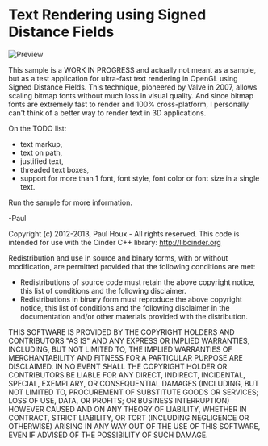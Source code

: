 Text Rendering using Signed Distance Fields
===========================================

![Preview](https://raw.github.com/paulhoux/Cinder-Samples/master/TextRendering/PREVIEW.png)


This sample is a WORK IN PROGRESS and actually not meant as a sample, but as a test application for ultra-fast text rendering in OpenGL using Signed Distance Fields. This technique, pioneered by Valve in 2007, allows scaling bitmap fonts without much loss in visual quality. And since bitmap fonts are extremely fast to render and 100% cross-platform, I personally can't think of a better way to render text in 3D applications.


On the TODO list: 
* text markup, 
* text on path, 
* justified text, 
* threaded text boxes, 
* support for more than 1 font, font style, font color or font size in a single text.


Run the sample for more information.


-Paul


Copyright (c) 2012-2013, Paul Houx - All rights reserved. This code is intended for use with the Cinder C++ library: http://libcinder.org

Redistribution and use in source and binary forms, with or without modification, are permitted provided that the following conditions are met:

* Redistributions of source code must retain the above copyright notice, this list of conditions and the following disclaimer.
* Redistributions in binary form must reproduce the above copyright notice, this list of conditions and the following disclaimer in the documentation and/or other materials provided with the distribution.

THIS SOFTWARE IS PROVIDED BY THE COPYRIGHT HOLDERS AND CONTRIBUTORS "AS IS" AND ANY EXPRESS OR IMPLIED WARRANTIES, INCLUDING, BUT NOT LIMITED TO, THE IMPLIED WARRANTIES OF MERCHANTABILITY AND FITNESS FOR A PARTICULAR PURPOSE ARE DISCLAIMED. IN NO EVENT SHALL THE COPYRIGHT HOLDER OR CONTRIBUTORS BE LIABLE FOR ANY DIRECT, INDIRECT, INCIDENTAL, SPECIAL, EXEMPLARY, OR CONSEQUENTIAL DAMAGES (INCLUDING, BUT NOT LIMITED TO, PROCUREMENT OF SUBSTITUTE GOODS OR SERVICES; LOSS OF USE, DATA, OR PROFITS; OR BUSINESS INTERRUPTION) HOWEVER CAUSED AND ON ANY THEORY OF LIABILITY, WHETHER IN CONTRACT, STRICT LIABILITY, OR TORT (INCLUDING NEGLIGENCE OR OTHERWISE) ARISING IN ANY WAY OUT OF THE USE OF THIS SOFTWARE, EVEN IF ADVISED OF THE POSSIBILITY OF SUCH DAMAGE.



